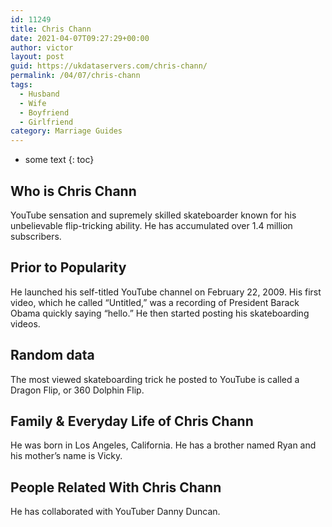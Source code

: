 ```yaml
---
id: 11249
title: Chris Chann
date: 2021-04-07T09:27:29+00:00
author: victor
layout: post
guid: https://ukdataservers.com/chris-chann/
permalink: /04/07/chris-chann
tags:
  - Husband
  - Wife
  - Boyfriend
  - Girlfriend
category: Marriage Guides
---
```


* some text
{: toc}


## Who is Chris Chann



YouTube sensation and supremely skilled skateboarder known for his unbelievable flip-tricking ability. He has accumulated over 1.4 million subscribers.

                
                
                
## Prior to Popularity



He launched his self-titled YouTube channel on February 22, 2009. His first video, which he called &#8220;Untitled,&#8221; was a recording of President Barack Obama quickly saying &#8220;hello.&#8221; He then started posting his skateboarding videos.

                
                
                
## Random data



The most viewed skateboarding trick he posted to YouTube is called a Dragon Flip, or 360 Dolphin Flip.

                
                
                
## Family & Everyday Life of Chris Chann



He was born in Los Angeles, California. He has a brother named Ryan and his mother&#8217;s name is Vicky.

                
                
                
## People Related With Chris Chann



He has collaborated with YouTuber Danny Duncan.

                
              
            
          
          
          